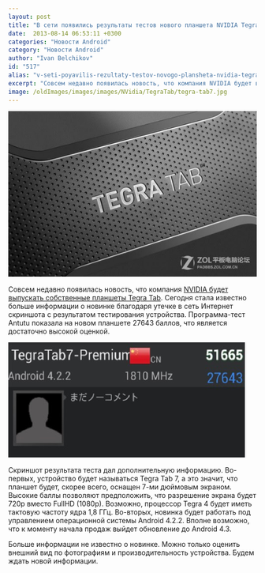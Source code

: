 ```yaml
---
layout: post
title: "В сети появились результаты тестов нового планшета NVIDIA Tegra Tab 7"
date:  2013-08-14 06:53:11 +0300
categories: "Новости Android"
category: "Новости Android"
author: "Ivan Belchikov"
id: "517"
alias: "v-seti-poyavilis-rezultaty-testov-novogo-plansheta-nvidia-tegra-tab-7"
excerpt: "Совсем недавно появилась новость, что компания NVIDIA будет выпускать собственные планшеты Tegra Tab. Сегодня стала известно больше информации о новинке благодаря утечке в сеть Интернет скриншота с результатом тестирования устройства. Программа-тест Antutu показала на новом планшете 27643 баллов, что является достаточно высокой оценкой."
image: /oldImages/images/images/NVidia/TegraTab/tegra-tab7.jpg
---
```

<img src="/oldImages/images/images/NVidia/TegraTab/tegra-tab7.jpg" alt="Tegra Tab 7" />

Совсем недавно появилась новость, что компания <a href="index.php?option=com_content&amp;view=article&amp;id=510&amp;catid=8&amp;Itemid=102">NVIDIA будет выпускать собственные планшеты Tegra Tab</a>. Сегодня стала известно больше информации о новинке благодаря утечке в сеть Интернет скриншота с результатом тестирования устройства. Программа-тест Antutu показала на новом планшете 27643 баллов, что является достаточно высокой оценкой.


<img src="/oldImages/images/images/NVidia/TegraTab/Tegra-Tab-7-Benchmarks.jpg" alt="тест Tegra Tab 7" />

Скриншот результата теста дал дополнительную информацию. Во-первых, устройство будет называться Tegra Tab 7, а это значит, что планшет будет, скорее всего, оснащен 7-ми дюймовым экраном. Высокие баллы позволяют предположить, что разрешение экрана будет 720p вместо FullHD (1080p). Возможно, процессор Tegra 4 будет иметь тактовую частоту ядра 1,8 ГГц. Во-вторых, новинка будет работать под управлением операционной системы Android 4.2.2. Вполне возможно, что к моменту начала продаж выйдет обновление до Android 4.3.

Больше информации не известно о новинке. Можно только оценить внешний вид по фотографиям и производительность устройства. Будем ждать новой информации.
